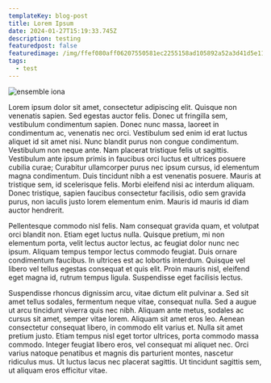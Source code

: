 ```yaml
---
templateKey: blog-post
title: Lorem Ipsum
date: 2024-01-27T15:19:33.745Z
description: testing
featuredpost: false
featuredimage: /img/ffef080aff06207550581ec2255158ad105892a52a3d41d5e1102c46d7a0b1f7-rimg-w960-h584-gmir.webp
tags:
  - test
---
```

![ensemble iona](/img/ffef080aff06207550581ec2255158ad105892a52a3d41d5e1102c46d7a0b1f7-rimg-w960-h584-gmir.webp "ensemble iona")

Lorem ipsum dolor sit amet, consectetur adipiscing elit. Quisque non venenatis sapien. Sed egestas auctor felis. Donec ut fringilla sem, vestibulum condimentum sapien. Donec nunc massa, laoreet in condimentum ac, venenatis nec orci. Vestibulum sed enim id erat luctus aliquet id sit amet nisi. Nunc blandit purus non congue condimentum. Vestibulum non neque ante. Nam placerat tristique felis ut sagittis. Vestibulum ante ipsum primis in faucibus orci luctus et ultrices posuere cubilia curae; Curabitur ullamcorper purus nec ipsum cursus, id elementum magna condimentum. Duis tincidunt nibh a est venenatis posuere. Mauris at tristique sem, id scelerisque felis. Morbi eleifend nisi ac interdum aliquam. Donec tristique, sapien faucibus consectetur facilisis, odio sem gravida purus, non iaculis justo lorem elementum enim. Mauris id mauris id diam auctor hendrerit.

Pellentesque commodo nisl felis. Nam consequat gravida quam, et volutpat orci blandit non. Etiam eget luctus nulla. Quisque pretium, mi non elementum porta, velit lectus auctor lectus, ac feugiat dolor nunc nec ipsum. Aliquam tempus tempor lectus commodo feugiat. Duis ornare condimentum faucibus. In ultrices est ac lobortis interdum. Quisque vel libero vel tellus egestas consequat et quis elit. Proin mauris nisl, eleifend eget magna id, rutrum tempus ligula. Suspendisse eget facilisis lectus.

Suspendisse rhoncus dignissim arcu, vitae dictum elit pulvinar a. Sed sit amet tellus sodales, fermentum neque vitae, consequat nulla. Sed a augue ut arcu tincidunt viverra quis nec nibh. Aliquam ante metus, sodales ac cursus sit amet, semper vitae lorem. Aliquam sit amet eros leo. Aenean consectetur consequat libero, in commodo elit varius et. Nulla sit amet pretium justo. Etiam tempus nisl eget tortor ultrices, porta commodo massa commodo. Integer feugiat libero eros, vel consequat mi aliquet nec. Orci varius natoque penatibus et magnis dis parturient montes, nascetur ridiculus mus. Ut luctus lacus nec placerat sagittis. Ut tincidunt sagittis sem, ut aliquam eros efficitur vitae.